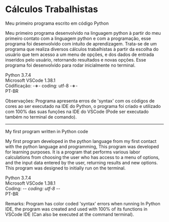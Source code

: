 # Cálculos Trabalhistas
Meu primeiro programa escrito em código Python

Meu primeiro programa desenvolvido na linguagem python à partir do meu primeiro contato com a linguagem python e com a programação,
esse programa foi desenvolvido com intuito de aprendizagem. Trata-se de um programa que realiza diversos cálculos trabalhistas à partir 
da escolha do usuário que tem acesso a um menu de opções, e dos dados de entrada inseridos pelo usuário, retornando resultados e novas
opções. Esse programa foi desenvolvido para rodar inicialmente no terminal.

Python 3.7.4 </br>
Microsoft VSCode 1.38.1 </br>
Códificação: -&lowast;- coding: utf-8 -&lowast;- </br>
PT-BR </br>

Observações: Programa apresenta erros de 'syntax' com os códigos de cores ao ser executado 
na IDE do Python, o programa foi criado e utilizado com 100% das suas funções na IDE do VSCode
(Pode ser executado também no terminal de comando).

---------------------------------------------------------------------------------------------------------------------------------------

My first program written in Python code

My first program developed in the python language from my first contact with the python language and programming,
This program was developed for learning purposes. It is a program that performs various labor calculations from
choosing the user who has access to a menu of options, and the input data entered by the user, returning results and new
options. This program was designed to initially run on the terminal.

Python 3.7.4 </br>
Microsoft VSCode 1.38.1 </br>
Coding: -*- coding: utf-8 -*- </br>
PT-BR </br>

Remarks: Program has color coded 'syntax' errors when running In Python IDE, 
the program was created and used with 100% of its functions in VSCode IDE
(Can also be executed at the command terminal).
